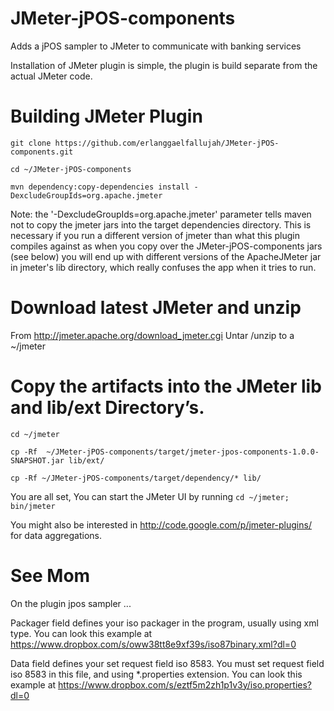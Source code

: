 JMeter-jPOS-components
======================

Adds a jPOS sampler to JMeter to communicate with banking services

Installation of JMeter plugin is simple, the plugin is build separate from the actual JMeter code.
# Building JMeter Plugin
`git clone https://github.com/erlanggaelfallujah/JMeter-jPOS-components.git`

`cd ~/JMeter-jPOS-components`

`mvn dependency:copy-dependencies install -DexcludeGroupIds=org.apache.jmeter`

Note: the '-DexcludeGroupIds=org.apache.jmeter' parameter tells maven not to copy the jmeter jars into the target dependencies directory. This is necessary if you run a different version of jmeter than what this plugin compiles against as when you copy over the JMeter-jPOS-components jars (see below) you will end up with different versions of the ApacheJMeter jar in jmeter's lib directory, which really confuses the app when it tries to run. 

# Download latest JMeter and unzip
From http://jmeter.apache.org/download_jmeter.cgi
Untar /unzip to a ~/jmeter

# Copy the artifacts into the JMeter lib and lib/ext Directory’s.
`cd ~/jmeter`

`cp -Rf  ~/JMeter-jPOS-components/target/jmeter-jpos-components-1.0.0-SNAPSHOT.jar lib/ext/`

`cp -Rf ~/JMeter-jPOS-components/target/dependency/* lib/`

You are all set, You can start the JMeter UI by running 
`cd ~/jmeter; bin/jmeter`

You might also be interested in http://code.google.com/p/jmeter-plugins/ for data aggregations.

# See Mom

On the plugin jpos sampler ...

Packager field defines your iso packager in the program, usually using xml type. You can look this example at https://www.dropbox.com/s/oww38tt8e9xf39s/iso87binary.xml?dl=0

Data field defines your set request field iso 8583. You must set request field iso 8583 in this file, and using *.properties extension. You can look this example at https://www.dropbox.com/s/eztf5m2zh1p1v3y/iso.properties?dl=0
